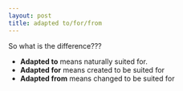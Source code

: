 ```yaml
---
layout: post
title: adapted to/for/from
---
```


So what is the difference???

- **Adapted to** means naturally suited for. 
- **Adapted for** means created to be suited for
- **Adapted from** means changed to be suited for
